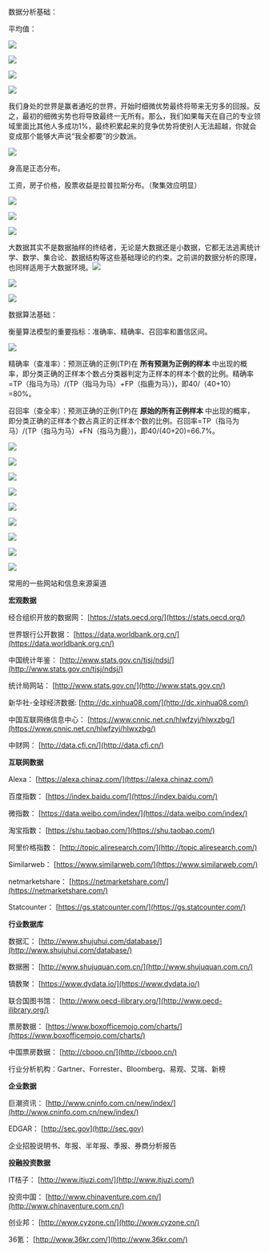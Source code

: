 数据分析基础：

平均值：

![](https://static001.geekbang.org/resource/image/6e/94/6e1a9a5a07eeb6513bc65abb2b27d994.jpg?wh=862x396)



![](https://static001.geekbang.org/resource/image/70/5a/70cd42ba043549cf162436378eeyy95a.jpg?wh=908x470)



![](https://static001.geekbang.org/resource/image/27/73/2795786816a522ff3bb6e7c631007973.jpg?wh=864x432)

![](https://static001.geekbang.org/resource/image/4b/24/4b492d46fae70abd0791c57cf0548e24.jpg?wh=986x390)



我们身处的世界是赢者通吃的世界，开始时细微优势最终将带来无穷多的回报。反之，最初的细微劣势也将导致最终一无所有。那么，我们如果每天在自己的专业领域里面比其他人多成功1%，最终积累起来的竞争优势将使别人无法超越，你就会变成那个能够大声说“我全都要”的少数派。

![](https://static001.geekbang.org/resource/image/b5/93/b5e531ff42179059b9eedbe21e518a93.jpg?wh=1030x570)

身高是正态分布。

工资，房子价格，股票收益是拉普拉斯分布。（聚集效应明显）

![](https://static001.geekbang.org/resource/image/5e/fd/5efccfcb494077c0a1a4dc22362a20fd.jpg?wh=902x412)

![](https://static001.geekbang.org/resource/image/e3/02/e3aa4afdb79526c1e8baefe2d2ef4602.jpg?wh=2000x1221)

![](https://static001.geekbang.org/resource/image/5b/54/5b270a7675b2d8d95f4c261decfc1254.jpg?wh=960x460)

大数据其实不是数据抽样的终结者，无论是大数据还是小数据，它都无法逃离统计学、数学、集合论、数据结构等这些基础理论的约束。之前讲的数据分析的原理，也同样适用于大数据环境。![](https://static001.geekbang.org/resource/image/76/4d/76c12302ce6bcf8c32cfe3012b9ca94d.jpg?wh=822x396)











![](https://static001.geekbang.org/resource/image/27/d8/271ab9a7c800a439cc29a2ec68f4e9d8.jpg?wh=828x446)

![](https://static001.geekbang.org/resource/image/75/04/7593ce1ae67e58e09d15b062a26a5c04.jpg?wh=1688x1417)

数据算法基础：

衡量算法模型的重要指标：准确率、精确率、召回率和置信区间。

![](https://static001.geekbang.org/resource/image/82/c8/82b3ceed0b5146b64c191554beaa73c8.jpg?wh=1768x769)

精确率（查准率）：预测正确的正例(TP)在 **所有预测为正例的样本** 中出现的概率，即分类正确的正样本个数占分类器判定为正样本的样本个数的比例。精确率=TP（指马为马）/(TP（指马为马）+FP（指鹿为马）)，即40/（40+10）=80%。

召回率（查全率）：预测正确的正例(TP)在 **原始的所有正例样本** 中出现的概率，即分类正确的正样本个数占真正的正样本个数的比例。召回率=TP（指马为马）/(TP（指马为马）+FN（指马为鹿）)，即40/(40+20)=66.7%。



![](https://static001.geekbang.org/resource/image/5f/54/5f7e01c8bbb7ba4d2b5b9d186783d654.jpg?wh=1000x462)



![](https://static001.geekbang.org/resource/image/ac/f1/ac92780305a17df1c3eeb6c324af29f1.jpg?wh=850x400)

![](https://static001.geekbang.org/resource/image/b3/b2/b313159dfaac355dc082a5ce7d3f8db2.jpg?wh=914x480)

![](https://static001.geekbang.org/resource/image/a1/57/a1faa2a34d02cbf417fc746389b8a357.jpg?wh=956x532)

![](https://static001.geekbang.org/resource/image/e1/ec/e12bb7bb732fb20639a06d28e3cf83ec.jpg?wh=846x494)

![](https://static001.geekbang.org/resource/image/9b/af/9b49dddbc3bef1536bbda44a030ab9af.jpg?wh=998x484)

![](https://static001.geekbang.org/resource/image/be/dd/bef6b35fb5045224ec88be4f497c2fdd.jpg?wh=970x476)

![](https://static001.geekbang.org/resource/image/ff/3e/ffd367bca773d039e70116f25571383e.jpg?wh=948x496)

![](https://static001.geekbang.org/resource/image/a2/70/a259364b03fa6d0a2461553e7ba70270.jpg?wh=1024x466)

常用的一些网站和信息来源渠道

**宏观数据**

经合组织开放的数据网： [https://stats.oecd.org/](https://stats.oecd.org/)

世界银行公开数据： [https://data.worldbank.org.cn/](https://data.worldbank.org.cn/)

中国统计年鉴： [http://www.stats.gov.cn/tjsj/ndsj/](http://www.stats.gov.cn/tjsj/ndsj/)

统计局网站： [http://www.stats.gov.cn/](http://www.stats.gov.cn/)

新华社-全球经济数据: [http://dc.xinhua08.com/](http://dc.xinhua08.com/)

中国互联网络信息中心： [https://www.cnnic.net.cn/hlwfzyj/hlwxzbg/](https://www.cnnic.net.cn/hlwfzyj/hlwxzbg/)

中财网： [http://data.cfi.cn/](http://data.cfi.cn/)

**互联网数据**

Alexa： [https://alexa.chinaz.com/](https://alexa.chinaz.com/)

百度指数： [https://index.baidu.com/](https://index.baidu.com/)

微指数： [https://data.weibo.com/index/](https://data.weibo.com/index/)

淘宝指数： [https://shu.taobao.com/](https://shu.taobao.com/)

阿里价格指数： [http://topic.aliresearch.com/](http://topic.aliresearch.com/)

Similarweb： [https://www.similarweb.com/](https://www.similarweb.com/)

netmarketshare： [https://netmarketshare.com/](https://netmarketshare.com/)

Statcounter： [https://gs.statcounter.com/](https://gs.statcounter.com/)

**行业数据库**

数据汇： [http://www.shujuhui.com/database/](http://www.shujuhui.com/database/)

数据圈： [http://www.shujuquan.com.cn/](http://www.shujuquan.com.cn/)

镝数聚： [https://www.dydata.io/](https://www.dydata.io/)

联合国图书馆： [http://www.oecd-ilibrary.org/](http://www.oecd-ilibrary.org/)

票房数据： [https://www.boxofficemojo.com/charts/](https://www.boxofficemojo.com/charts/)

中国票房数据： [http://cbooo.cn/](http://cbooo.cn/)

行业分析机构：Gartner、Forrester、Bloomberg、易观、艾瑞、新榜

**企业数据**

巨潮资讯： [http://www.cninfo.com.cn/new/index/](http://www.cninfo.com.cn/new/index/)

EDGAR： [http://sec.gov](http://sec.gov)

企业招股说明书、年报、半年报、季报、券商分析报告

**投融投资数据**

IT桔子： [http://www.itjuzi.com/](http://www.itjuzi.com/)

投资中国： [http://www.chinaventure.com.cn/](http://www.chinaventure.com.cn/)

创业邦： [http://www.cyzone.cn/](http://www.cyzone.cn/)

36氪： [http://www.36kr.com/](http://www.36kr.com/)